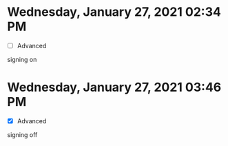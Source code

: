 # Wednesday, January 27, 2021 02:34 PM
- [ ] Advanced

signing on

# Wednesday, January 27, 2021 03:46 PM
- [x] Advanced

signing off
